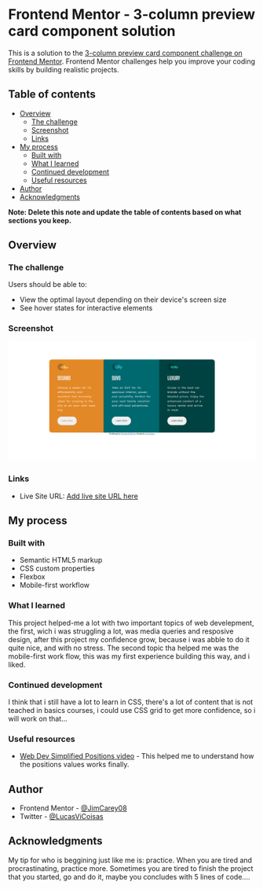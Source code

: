 # Frontend Mentor - 3-column preview card component solution

This is a solution to the [3-column preview card component challenge on Frontend Mentor](https://www.frontendmentor.io/challenges/3column-preview-card-component-pH92eAR2-). Frontend Mentor challenges help you improve your coding skills by building realistic projects. 

## Table of contents

- [Overview](#overview)
  - [The challenge](#the-challenge)
  - [Screenshot](#screenshot)
  - [Links](#links)
- [My process](#my-process)
  - [Built with](#built-with)
  - [What I learned](#what-i-learned)
  - [Continued development](#continued-development)
  - [Useful resources](#useful-resources)
- [Author](#author)
- [Acknowledgments](#acknowledgments)

**Note: Delete this note and update the table of contents based on what sections you keep.**

## Overview

### The challenge

Users should be able to:

- View the optimal layout depending on their device's screen size
- See hover states for interactive elements

### Screenshot

![](./images/screenshot.png)

### Links

- Live Site URL: [Add live site URL here](https://jimcarey08.github.io/3-Column-Card-frontendmentor/)

## My process

### Built with

- Semantic HTML5 markup
- CSS custom properties
- Flexbox
- Mobile-first workflow


### What I learned

This project helped-me a lot with two important topics of web develepment, the first, wich i was struggling a lot, was media queries and resposive design, after this project my confidence grow, because i was abble to do it quite nice, and with no stress. The second topic tha helped me was the mobile-first work flow, this was my first experience building this way, and i liked.

### Continued development

I think that i still have a lot to learn in CSS, there's a lot of content that is not teached in basics courses, i could use CSS grid to get more confidence, so i will work on that...

### Useful resources

- [Web Dev Simplified Positions video](https://www.youtube.com/watch?v=jx5jmI0UlXU) - This helped me to understand how the positions values works finally.


## Author

- Frontend Mentor - [@JimCarey08](https://www.frontendmentor.io/profile/JimCarey08)
- Twitter - [@LucasViCoisas](https://twitter.com/LucasViCoisas)



## Acknowledgments

My tip for who is beggining just like me is: practice.
When you are tired and procrastinating, practice more.
Sometimes you are tired to finish the project that you started, go and do it, maybe you concludes with 5 lines of code....
